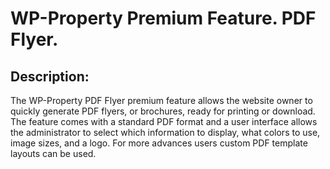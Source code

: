 WP-Property Premium Feature. PDF Flyer.
=========

Description:
-----------
The WP-Property PDF Flyer premium feature allows the website owner to quickly generate PDF flyers, or brochures, ready for printing or download. The feature comes with a standard PDF format and a user interface allows the administrator to select which information to display, what colors to use, image sizes, and a logo. For more advances users custom PDF template layouts can be used.